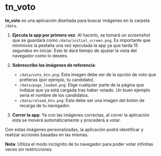 # tn_voto

**tn_voto** es una aplicación diseñada para buscar imágenes en la carpeta `/data`.

1. **Ejecuta la app por primera vez**: Al hacerlo, se tomará un *screenshot* que se guardará como `/data/initial_screen.png`. Es importante que minimices la pestaña una vez ejecutada la app ya que tarda 15 segundos en iniciar. Esto te dará tiempo de ajustar la vista del navegador como lo desees.

2. **Sobrescribe las imágenes de referencia**:
   - `/data/vote_btn.png`: Esta imagen debe ser de la opción de voto que prefieras (por ejemplo, tu candidato).
   - `/data/page_loaded.png`: Elige cualquier parte de la página que indique que ya está cargada tras haber votado. Un buen ejemplo sería el nombre de los candidatos.
   - `/data/reload_btn.png`: Esta debe ser una imagen del botón de recarga de tu navegador.

3. **Correr la app**: Ya con las imágenes correctas, al correr la aplicación esta se moverá automáticamente y procederá a votar.

Con estas imágenes personalizadas, la aplicación podrá identificar y realizar acciones basadas en las mismas.

**Nota**: Utiliza el modo incógnito de tu navegador para poder votar infinitas veces sin restricciones.
